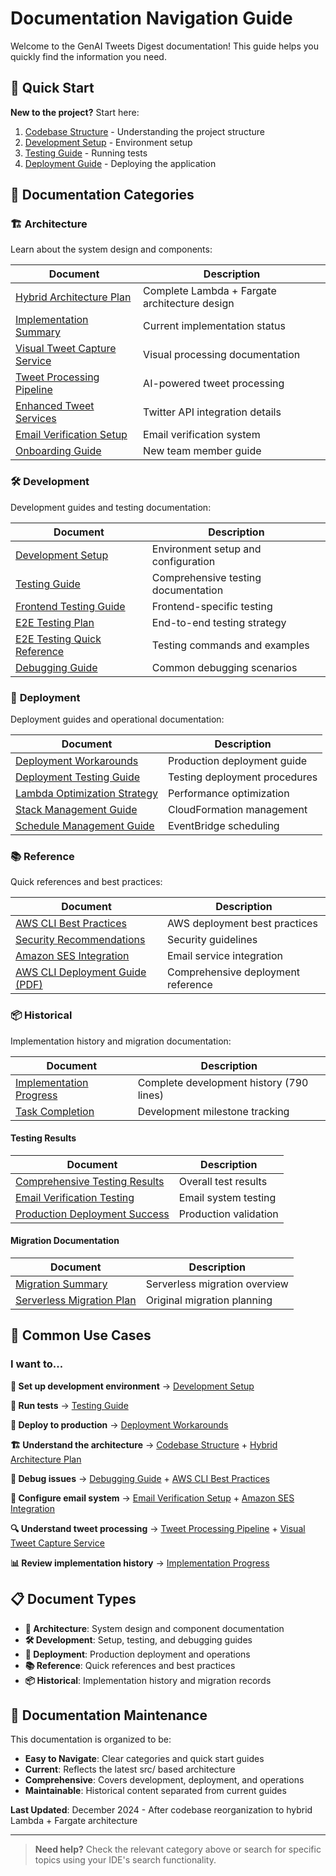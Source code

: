 # Documentation Navigation Guide

Welcome to the GenAI Tweets Digest documentation! This guide helps you quickly find the information you need.

## 🚀 Quick Start

**New to the project?** Start here:
1. [Codebase Structure](CODEBASE_STRUCTURE.md) - Understanding the project structure
2. [Development Setup](development/DEVELOPMENT_SETUP.md) - Environment setup
3. [Testing Guide](development/TESTING_GUIDE.md) - Running tests
4. [Deployment Guide](deployment/DEPLOYMENT_WORKAROUNDS.md) - Deploying the application

## 📂 Documentation Categories

### 🏗️ **Architecture**
Learn about the system design and components:

| Document | Description |
|----------|-------------|
| [Hybrid Architecture Plan](architecture/hybrid_architecture_plan.md) | Complete Lambda + Fargate architecture design |
| [Implementation Summary](architecture/implementation_summary.md) | Current implementation status |
| [Visual Tweet Capture Service](architecture/visual_tweet_capture_service.md) | Visual processing documentation |
| [Tweet Processing Pipeline](architecture/tweet_processing_pipeline.md) | AI-powered tweet processing |
| [Enhanced Tweet Services](architecture/ENHANCED_TWEET_SERVICES.md) | Twitter API integration details |
| [Email Verification Setup](architecture/EMAIL_VERIFICATION_SETUP.md) | Email verification system |
| [Onboarding Guide](architecture/ONBOARDING_GUIDE.md) | New team member guide |

### 🛠️ **Development**
Development guides and testing documentation:

| Document | Description |
|----------|-------------|
| [Development Setup](development/DEVELOPMENT_SETUP.md) | Environment setup and configuration |
| [Testing Guide](development/TESTING_GUIDE.md) | Comprehensive testing documentation |
| [Frontend Testing Guide](development/FRONTEND_TESTING_GUIDE.md) | Frontend-specific testing |
| [E2E Testing Plan](development/E2E_TESTING_PLAN.md) | End-to-end testing strategy |
| [E2E Testing Quick Reference](development/E2E_TESTING_QUICK_REFERENCE.md) | Testing commands and examples |
| [Debugging Guide](development/DEBUGGING_FAILED_TO_FETCH.md) | Common debugging scenarios |

### 🚀 **Deployment**
Deployment guides and operational documentation:

| Document | Description |
|----------|-------------|
| [Deployment Workarounds](deployment/DEPLOYMENT_WORKAROUNDS.md) | Production deployment guide |
| [Deployment Testing Guide](deployment/DEPLOYMENT_TESTING_GUIDE.md) | Testing deployment procedures |
| [Lambda Optimization Strategy](deployment/LAMBDA_OPTIMIZATION_STRATEGY.md) | Performance optimization |
| [Stack Management Guide](deployment/STACK_MANAGEMENT_GUIDE.md) | CloudFormation management |
| [Schedule Management Guide](deployment/SCHEDULE_MANAGEMENT_GUIDE.md) | EventBridge scheduling |

### 📚 **Reference**
Quick references and best practices:

| Document | Description |
|----------|-------------|
| [AWS CLI Best Practices](reference/AWS_CLI_BEST_PRACTICES.md) | AWS deployment best practices |
| [Security Recommendations](reference/SECURITY_RECOMMENDATIONS.md) | Security guidelines |
| [Amazon SES Integration](reference/AMAZON_SES_INTEGRATION.md) | Email service integration |
| [AWS CLI Deployment Guide (PDF)](reference/AWS%20CLI%20Deployment%20Guide%20\(Next.js%20Frontend%20+%20Python%20Serverless%20Backend\).pdf) | Comprehensive deployment reference |

### 📦 **Historical**
Implementation history and migration documentation:

| Document | Description |
|----------|-------------|
| [Implementation Progress](historical/IMPLEMENTATION_PROGRESS.md) | Complete development history (790 lines) |
| [Task Completion](historical/task_completion.md) | Development milestone tracking |

#### **Testing Results**
| Document | Description |
|----------|-------------|
| [Comprehensive Testing Results](historical/testing_results/COMPREHENSIVE_TESTING_RESULTS.md) | Overall test results |
| [Email Verification Testing](historical/testing_results/EMAIL_VERIFICATION_TESTING_RESULTS.md) | Email system testing |
| [Production Deployment Success](historical/testing_results/PRODUCTION_DEPLOYMENT_SUCCESS.md) | Production validation |

#### **Migration Documentation** 
| Document | Description |
|----------|-------------|
| [Migration Summary](historical/migration/MIGRATION_SUMMARY.md) | Serverless migration overview |
| [Serverless Migration Plan](historical/migration/serverless-migration-plan.md) | Original migration planning |

## 🎯 Common Use Cases

### **I want to...**

**🔧 Set up development environment**
→ [Development Setup](development/DEVELOPMENT_SETUP.md)

**🧪 Run tests**
→ [Testing Guide](development/TESTING_GUIDE.md)

**🚀 Deploy to production**
→ [Deployment Workarounds](deployment/DEPLOYMENT_WORKAROUNDS.md)

**🏗️ Understand the architecture** 
→ [Codebase Structure](CODEBASE_STRUCTURE.md) + [Hybrid Architecture Plan](architecture/hybrid_architecture_plan.md)

**🐛 Debug issues**
→ [Debugging Guide](development/DEBUGGING_FAILED_TO_FETCH.md) + [AWS CLI Best Practices](reference/AWS_CLI_BEST_PRACTICES.md)

**📧 Configure email system**
→ [Email Verification Setup](architecture/EMAIL_VERIFICATION_SETUP.md) + [Amazon SES Integration](reference/AMAZON_SES_INTEGRATION.md)

**🔍 Understand tweet processing**
→ [Tweet Processing Pipeline](architecture/tweet_processing_pipeline.md) + [Visual Tweet Capture Service](architecture/visual_tweet_capture_service.md)

**📊 Review implementation history**
→ [Implementation Progress](historical/IMPLEMENTATION_PROGRESS.md)

## 📋 Document Types

- **📖 Architecture**: System design and component documentation
- **🛠️ Development**: Setup, testing, and debugging guides  
- **🚀 Deployment**: Production deployment and operations
- **📚 Reference**: Quick references and best practices
- **📦 Historical**: Implementation history and migration records

## 🔄 Documentation Maintenance

This documentation is organized to be:
- **Easy to Navigate**: Clear categories and quick start guides
- **Current**: Reflects the latest src/ based architecture
- **Comprehensive**: Covers development, deployment, and operations
- **Maintainable**: Historical content separated from current guides

**Last Updated**: December 2024 - After codebase reorganization to hybrid Lambda + Fargate architecture

---

> **Need help?** Check the relevant category above or search for specific topics using your IDE's search functionality. 